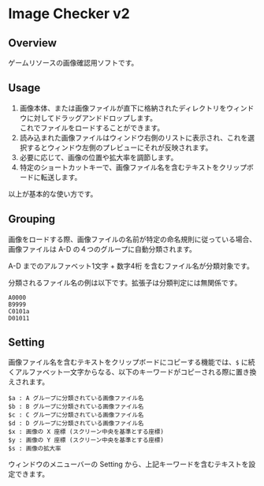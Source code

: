 # Image Checker v2

## Overview

ゲームリソースの画像確認用ソフトです。

## Usage

1. 画像本体、または画像ファイルが直下に格納されたディレクトリをウィンドウに対してドラッグアンドドロップします。  
これでファイルをロードすることができます。
2. 読み込まれた画像ファイルはウィンドウ右側のリストに表示され、これを選択するとウィンドウ左側のプレビューにそれが反映されます。
3. 必要に応じて、画像の位置や拡大率を調節します。
4. 特定のショートカットキーで、画像ファイル名を含むテキストをクリップボードに転送します。

以上が基本的な使い方です。

## Grouping

画像をロードする際、画像ファイルの名前が特定の命名規則に従っている場合、画像ファイルは A-D の４つのグループに自動分類されます。

A-D までのアルファベット1文字 + 数字4桁 を含むファイル名が分類対象です。

分類されるファイル名の例は以下です。拡張子は分類判定には無関係です。

    A0000
    B9999
    C0101a
    D01011

## Setting

画像ファイル名を含むテキストをクリップボードにコピーする機能では、`$` に続くアルファベット一文字からなる、以下のキーワードがコピーされる際に置き換えされます。

    $a : A グループに分類されている画像ファイル名
    $b : B グループに分類されている画像ファイル名
    $c : C グループに分類されている画像ファイル名
    $d : D グループに分類されている画像ファイル名
    $x : 画像の X 座標 (スクリーン中央を基準とする座標)
    $y : 画像の Y 座標 (スクリーン中央を基準とする座標)
    $s : 画像の拡大率

ウィンドウのメニューバーの Setting から、上記キーワードを含むテキストを設定できます。
